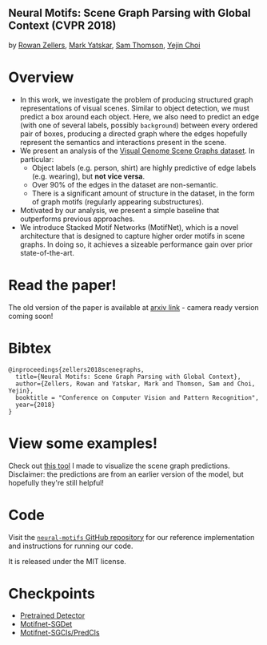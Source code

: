 ## Neural Motifs: Scene Graph Parsing with Global Context (CVPR 2018)
by [Rowan Zellers](https://rowanzellers.com), [Mark Yatskar](https://homes.cs.washington.edu/~my89/), [Sam Thomson](https://http://samthomson.com/), [Yejin Choi](https://homes.cs.washington.edu/~yejin/)

# Overview

* In this work, we investigate the problem of producing structured graph representations of visual scenes. Similar to object detection, we must predict a box around each object. Here, we also need to predict an edge (with one of several labels, possibly `background`) between every ordered pair of boxes, producing a directed graph where the edges hopefully represent the semantics and interactions present in the scene.
* We present an analysis of the [Visual Genome Scene Graphs dataset](http://visualgenome.org/). In particular:
    * Object labels (e.g. person, shirt) are highly predictive of edge labels (e.g. wearing), but **not vice versa**.
    * Over 90% of the edges in the dataset are non-semantic.
    * There is a significant amount of structure in the dataset, in the form of graph motifs (regularly appearing substructures). 
* Motivated by our analysis, we present a simple baseline that outperforms previous approaches.
* We introduce Stacked Motif Networks (MotifNet), which is a novel architecture that is designed to capture higher order motifs in scene graphs. In doing so, it achieves a sizeable performance gain over prior state-of-the-art.

# Read the paper!
The old version of the paper is available at [arxiv link](https://arxiv.org/abs/1711.06640) - camera ready version coming soon!

# Bibtex
```
@inproceedings{zellers2018scenegraphs,
  title={Neural Motifs: Scene Graph Parsing with Global Context},
  author={Zellers, Rowan and Yatskar, Mark and Thomson, Sam and Choi, Yejin},
  booktitle = "Conference on Computer Vision and Pattern Recognition",  
  year={2018}
}
```

# View some examples!

Check out [this tool](https://rowanzellers.com/scenegraph2/) I made to visualize the scene graph predictions. Disclaimer: the predictions are from an earlier version of the model, but hopefully they're still helpful!

# Code

Visit the [`neural-motifs` GitHub repository](https://github.com/rowanz/neural-motifs) for our reference implementation and instructions for running our code.

It is released under the MIT license.

# Checkpoints
* [Pretrained Detector](https://drive.google.com/open?id=11zKRr2OF5oclFL47kjFYBOxScotQzArX)
* [Motifnet-SGDet](https://drive.google.com/open?id=1thd_5uSamJQaXAPVGVOUZGAOfGCYZYmb)
* [Motifnet-SGCls/PredCls](https://drive.google.com/open?id=12qziGKYjFD3LAnoy4zDT3bcg5QLC0qN6)
